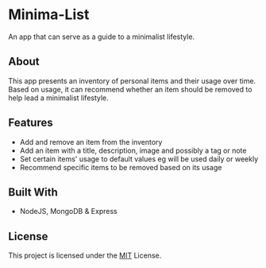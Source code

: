 # Minima-List

An app that can serve as a guide to a minimalist lifestyle.

## About

This app presents an inventory of personal items and their usage over time.
Based on usage, it can recommend whether an item should be removed to help lead a minimalist lifestyle.

## Features

- Add and remove an item from the inventory
- Add an item with a title, description, image and possibly a tag or note
- Set certain items' usage to default values eg will be used daily or weekly
- Recommend specific items to be removed based on its usage

## Built With

- NodeJS, MongoDB & Express

## License

This project is licensed under the [MIT](LICENSE.md) License.
